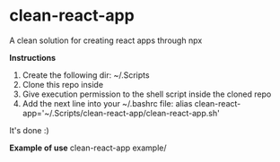 # clean-react-app
A clean solution for creating react apps through npx

**Instructions**
1. Create the following dir: ~/.Scripts
2. Clone this repo inside
3. Give execution permission to the shell script inside the cloned repo
4. Add the next line into your ~/.bashrc file:
alias clean-react-app='~/.Scripts/clean-react-app/clean-react-app.sh'

It's done :)

**Example of use**
clean-react-app example/
